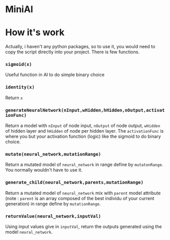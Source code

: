# MiniAI

# How it's work

  Actually, i haven't any python packages, so to use it, you would need to copy the script directly into your project. There is few functions.

### `sigmoid(x)`

  Useful function in AI to do simple binary choice

### `identity(x)`
  
  Return `x`

### `generateNeuralNetwork(nInput,wHidden,hHidden,nOutput,activationFunc)`

  Return a model with `nInput` of node input, `nOutput` of node output, `wHidden` of hidden layer and `hHidden` of node per hidden layer. The `activationFunc` is where you but your activation function (logic) like the sigmoid to do binary choice.

### `mutate(neural_network,mutationRange)`

  Return a mutated model of `neural_network` in range define by `mutatonRange`. You normally wouldn't have to use it.

### `generate_child(neural_network,parents,mutationRange)`

  Return a mutated model of `neural_network` mix with `parent` model attribute (note : `parent` is an array composed of the best individu of your current generation) in range define by `mutationRange`.

### `returnValue(neural_network,inputVal)`

  Using input values give in `inputVal`, return the outputs generated using the model `neural_network`.
